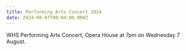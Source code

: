 ```yaml
---
title: Performing Arts Concert 2024
date: 2024-08-07T00:04:00.000Z
---
```

WHS Performing Arts Concert, Opera House at 7pm on Wednesday 7 August.
